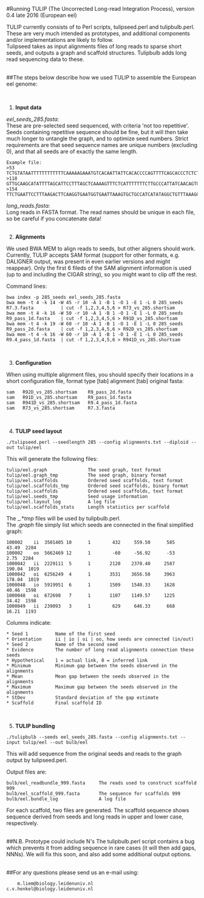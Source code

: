 #Running TULIP (The Uncorrected Long-read Integration Process), version 0.4 late 2016 (European eel)

TULIP currently consists of to Perl scripts, tulipseed.perl and tulipbulb.perl. These are very much intended as prototypes, and additional components and/or implementations are likely to follow. <br>
Tulipseed takes as input alignments files of long reads to sparse short seeds, and outputs a graph and scaffold structures. Tulipbulb adds long read sequencing data to these.<br><br>

##The steps below describe how we used TULIP to assemble the European eel genome:<br>

<br>


1. **Input data**


  _eel_seeds_285.fasta:_<br>
  These are pre-selected seed sequenced, with criteria 'not too repetitive'. Seeds containing repetitive sequence should be fine, but it will then take much longer to untangle the graph, and to optimize seed numbers. Strict requirements are that seed sequence names are unique numbers (excluding 0), and that all seeds are of exactly the same length.<br>
  ```
Example file:
>53
TCTGTATAATTTTTTTTTTTTCAAAAAGAAATGTCACAATTATTCACACCCCAGTTTTCAGCACCCTCTCTTAACAAGGACATTCTTCTGTAATATTTTATGAGATAGATGGACACATCCTTGTCCATTCTTGCATACACCATCTTTCTAAATTTTCTACTGAAAATGTCCTCCTCAGTTCAAACCAGAAAATTTGGTTACATTCTGGAAACTTGAATATTGATCCAGAGACAAAAACAGCAAAACAGTAATTTTGTGGTAAATTAATCATTTATTGGTTGAGTT  
>118
GTTGCAAGCATATTTTAGCATTCCTTTAGCTCAAAAGTTTCTCATTTTTTTCTTGCCCATTATCAACAGTGACAAATTCTTCTGATATACATCTTTCTGATGTTTGTGGTTCCACATTGGCCTTCTCCTGCATTGTGGTATTTCTACTTTGTTTAGTTAATCAGCTGTTGAAATTAGCCTTTAGTCCCACAGGGAATTACAGGAATTGTGGTATACACTGTTATAAGCAATATACATTTTATTTTATGATACCTGCTAAAGAAGGTAATATGTCAGATGTTATAG  
>154
TTCTGAATTCCTTTAAGACTTCAAGGTGAATGGTGAATTAAAGTGCTGCCATCATATAGGCTGTTTAAAGGCAGTTTTAAATGATTTTATATATATTTTATATGATTACAGACAATGTGATTCATGAAGAAAATGTGGGCAGTCCTTTTCCCTGTAGCAAGGTCAGTAAAATAATAGTGACAGAATAATGTGCTTGACGTCTCTAATTTTACAATCTCATATACCACTGTATGCCTATGTGAGTCAAATATGATATAAAATTGAACATTATTATGTTTGTAATGG  
  ```
  _long_reads.fasta:_<br>
  Long reads in FASTA format. The read names should be unique in each file, so be careful if you concatenate data!<br><br>


2. **Alignments**


  We used BWA MEM to align reads to seeds, but other aligners should work. Currently, TULIP accepts SAM format (support for other formats, e.g. DALIGNER output, was present in even earlier versions and might reappear). Only the first 6 fileds of the SAM alignment information is used (up to and including the CIGAR string), so you might want to clip off the rest.

  Command lines:
  ```
  bwa index -p 285_seeds eel_seeds_285.fasta
  bwa mem -t 4 -k 14 -W 45 -r 10 -A 1 -B 1 -O 1 -E 1 -L 0 285_seeds R7.3.fasta			| cut -f 1,2,3,4,5,6 > R73_vs_285.shortsam  
  bwa mem -t 4 -k 16 -W 50 -r 10 -A 1 -B 1 -O 1 -E 1 -L 0 285_seeds R9_pass_1d.fasta	| cut -f 1,2,3,4,5,6 > R91D_vs_285.shortsam  
  bwa mem -t 4 -k 19 -W 60 -r 10 -A 1 -B 1 -O 1 -E 1 -L 0 285_seeds R9_pass_2d.fasta	| cut -f 1,2,3,4,5,6 > R92D_vs_285.shortsam  
  bwa mem -t 4 -k 16 -W 60 -r 10 -A 1 -B 1 -O 1 -E 1 -L 0 285_seeds R9.4_pass_1d.fasta	| cut -f 1,2,3,4,5,6 > R941D_vs_285.shortsam  
  ```
<br>


3. **Configuration**


  When using multiple alignment files, you should specify their locations in a short configuration file, format type [tab] alignment [tab] original fasta:
  ```
  sam	R92D_vs_285.shortsam	R9_pass_2d.fasta
  sam	R91D_vs_285.shortsam	R9_pass_1d.fasta
  sam	R941D_vs_285.shortsam	R9.4_pass_1d.fasta
  sam	R73_vs_285.shortsam		R7.3.fasta
  ```
<br>

4. **TULIP seed layout**

  ```
  ./tulipseed.perl --seedlength 285 --config alignments.txt --diploid --out tulip/eel
  ```
  
  This will generate the following files:<br>
  ```
  tulip/eel.graph				The seed graph, text format
  tulip/eel.graph_tmp			The seed graph, binary format
  tulip/eel.scaffolds			Ordered seed scaffolds, text format
  tulip/eel.scaffolds_tmp		Ordered seed scaffolds, binary format
  tulip/eel.scaffolds			Ordered seed scaffolds, text format
  tulip/eel.seeds_tmp			Seed usage information
  tulip/eel.layout_log			A log file
  tulip/eel.scaffolds_stats		Length statistics per scaffold
  ```
  The _.*_tmp_ files will be used by tulipbulb.perl.<br>
  The _.graph_ file simply list which seeds are connected in the final simplified graph:<br>
  
  ```
  100002	ii	3501405	10		1		 432	 559.50		 585	 43.49	2284
  100002	oo	5662469	12		1		 -60	 -56.92		 -53	  2.75	2284
  1000042	ii	2229111	 5		1		2120	2370.40		2587	190.04	1019
  1000042	oi	6256249	 4		1		3531	3656.50		3963	178.04	1019
  1000048	io	5919951	 6		1		1509	1540.33		1628	 40.46	1598
  1000048	oi	672698	 7		1		1107	1149.57		1225	 34.42	1598
  1000049	ii	239093	 3		1		 629	 646.33		 668	 16.21	1193
  ```
  
  
  Columns indicate:<br>
  ```
  * Seed 1			Name of the first seed
  * Orientation		ii | io | oi | oo, how seeds are connected (in/out)
  * Seed 2			Name of the second seed
  * Evidence		The number of long read alignments connection these seeds
  * Hypothetical	1 = actual link, 0 = inferred link
  * Minimum			Minimum gap between the seeds observed in the alignments
  * Mean			Mean gap between the seeds observed in the alignments
  * Maximum			Maximum gap between the seeds observed in the alignments
  * StDev			Standard deviation of the gap estimate
  * Scaffold		Final scaffold ID
  ```
<br>  

5. **TULIP bundling**
  ```
  ./tulipbulb --seeds eel_seeds_285.fasta --config alignments.txt --input tulip/eel --out bulb/eel
  ```

  This will add sequence from the original seeds and reads to the graph output by tulipseed.perl.

  Output files are:
  ```
  bulb/eel_readbundle_999.fasta		The reads used to construct scaffold 999
  bulb/eel_scaffold_999.fasta		The sequence for scaffolds 999
  bulb/eel.bundle_log				A log file
  ```
  
  For each scaffold, two files are generated. The scaffold sequence shows sequence derived from seeds and long reads in upper and lower case, respectively.<br><br>

##N.B. Prototype could include N's
The tulipbulb.perl script contains a bug which prevents it from adding sequence in rare cases (it will then add gaps, NNNs). We will fix this soon, and also add some additional output options.<br><br>

##For any questions please send us an e-mail using:
```
    m.liem@biology.leidenuniv.nl
c.v.henkel@biology.leidenuniv.nl
```
